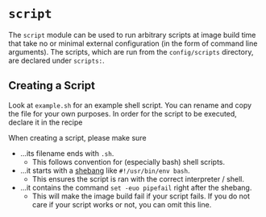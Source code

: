 # `script`

The `script` module can be used to run arbitrary scripts at image build time that take no or minimal external configuration (in the form of command line arguments).
The scripts, which are run from the `config/scripts` directory, are declared under `scripts:`.

## Creating a Script

Look at `example.sh` for an example shell script. You can rename and copy the file for your own purposes. In order for the script to be executed, declare it in the recipe

When creating a script, please make sure

- ...its filename ends with `.sh`.
    - This follows convention for (especially bash) shell scripts.
- ...it starts with a [shebang](<https://en.wikipedia.org/wiki/Shebang_(Unix)>) like `#!/usr/bin/env bash`.
    - This ensures the script is ran with the correct interpreter / shell.
- ...it contains the command `set -euo pipefail` right after the shebang.
    - This will make the image build fail if your script fails. If you do not care if your script works or not, you can omit this line.